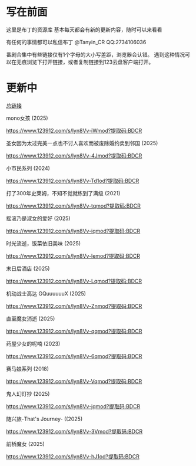 # 写在前面
这里是布丁的资源库
基本每天都会有新的更新内容，随时可以来看看

有任何的事情都可以私信布丁
@Tanyin_CR
QQ:2734106036

番剧合集中有些链接仅有1个字母的大小写差距，浏览器会认错。
遇到这种情况可以在无痕浏览下打开链接，或者复制链接到123云盘客户端打开。

# 更新中 
[总链接]((https://www.123912.com/s/lyn8Vv-Xqmod?提取码:BDCR))

mono女孩 (2025)

https://www.123912.com/s/lyn8Vv-iWmod?提取码:BDCR

圣女因为太过完美一点也不讨人喜欢而被废除婚约卖到邻国 (2025)

https://www.123912.com/s/lyn8Vv-4Jmod?提取码:BDCR

小市民系列 (2024)

https://www.123912.com/s/lyn8Vv-Td1od?提取码:BDCR

打了300年史莱姆，不知不觉就练到了满级 (2021)

https://www.123912.com/s/lyn8Vv-tqmod?提取码:BDCR

摇滚乃是淑女的爱好 (2025)

https://www.123912.com/s/lyn8Vv-iqmod?提取码:BDCR

时光流逝，饭菜依旧美味 (2025)

https://www.123912.com/s/lyn8Vv-lemod?提取码:BDCR

末日后酒店 (2025)

https://www.123912.com/s/lyn8Vv-Lqmod?提取码:BDCR

机动战士高达 GQuuuuuuX (2025)

https://www.123912.com/s/lyn8Vv-Znmod?提取码:BDCR

直至魔女消逝 (2025)

https://www.123912.com/s/lyn8Vv-qqmod?提取码:BDCR

药屋少女的呢喃 (2023)

https://www.123912.com/s/lyn8Vv-6qmod?提取码:BDCR


赛马娘系列 (2018)

https://www.123912.com/s/lyn8Vv-Vqmod?提取码:BDCR


鬼人幻灯抄 (2025)

https://www.123912.com/s/lyn8Vv-jqmod?提取码:BDCR

随兴旅-That's Journey- ((2025)

https://www.123912.com/s/lyn8Vv-3Vmod?提取码:BDCR



前桥魔女 (2025)

https://www.123912.com/s/lyn8Vv-hJ1od?提取码:BDCR
